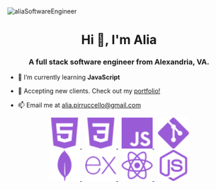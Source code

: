 

<img align="center" src="https://user-images.githubusercontent.com/98843063/165373259-a1e57022-f433-4e4e-bf94-7528ead1162a.png" alt="aliaSoftwareEngineer"/>


<h1 align="center">Hi 👋, I'm Alia</h1>
<h3 align="center">A full stack software engineer from Alexandria, VA.</h3>

- 🌱 I’m currently learning **JavaScript**

- 💼 Accepting new clients. Check out my [portfolio!](https://aliapirruccello.com)

- 📫 Email me at [alia.pirruccello@gmail.com](mailto:alia.pirruccello@gmail.com)

<p align="center">
    <a href="https://www.w3.org/html/" target="_blank" rel="noreferrer">
        <img src="https://github.com/bytesbybianca/readme-assets/blob/main/profile-images/html5.svg" alt="html5" height="70"/>
    </a>&nbsp;
    <a href="https://www.w3schools.com/css/" target="_blank" rel="noreferrer">
      <img src="https://github.com/bytesbybianca/readme-assets/blob/main/profile-images/css3.svg" alt="css3" height="70"/>
    </a> &nbsp;
    <a href="https://developer.mozilla.org/en-US/docs/Web/JavaScript" target="_blank" rel="noreferrer"> 
      <img src="https://github.com/bytesbybianca/readme-assets/blob/main/profile-images/js.svg" alt="javascript" height="70"/> 
    </a> &nbsp;
    <a href="https://git-scm.com/" target="_blank" rel="noreferrer"> 
      <img src="https://github.com/bytesbybianca/readme-assets/blob/main/profile-images/git.svg" alt="git" height="70"/>
    </a> <br> 
    <a href="https://www.mongodb.com/" target="_blank" rel="noreferrer"> 
      <img src="https://github.com/bytesbybianca/readme-assets/blob/main/profile-images/mongodb.svg" alt="mongodb" height="70"/> 
    </a> &nbsp;
    <a href="https://expressjs.com" target="_blank" rel="noreferrer"> 
      <img src="https://github.com/bytesbybianca/readme-assets/blob/main/profile-images/express.svg" alt="express" height="70"/> 
    </a> &nbsp;
    <a href="https://reactjs.org/" target="_blank" rel="noreferrer"> 
      <img src="https://github.com/bytesbybianca/readme-assets/blob/main/profile-images/react.svg" alt="react" height="70"/> 
    </a> &nbsp;
    <a href="https://nodejs.org" target="_blank" rel="noreferrer"> 
      <img src="https://github.com/bytesbybianca/readme-assets/blob/main/profile-images/nodejs.svg" alt="nodejs" height="70"/> 
    </a> 
  </p>


<!--
**aliapirruccello/aliapirruccello** is a ✨ _special_ ✨ repository because its `README.md` (this file) appears on your GitHub profile.

Here are some ideas to get you started:

- 🔭 I’m currently working on ...
- 🌱 I’m currently learning ...
- 👯 I’m looking to collaborate on ...
- 🤔 I’m looking for help with ...
- 💬 Ask me about ...
- 📫 How to reach me: ...
- 😄 Pronouns: ...
- ⚡ Fun fact: ...
-->
